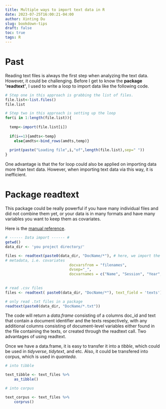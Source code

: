 ```yaml
---
title: Multiple ways to import text data in R
date: 2023-07-25T16:00:21-04:00
author: Xinting Du
slug: bookdown-tips
draft: false
toc: true
tags: R
---
```



# Past
Reading text files is always the first step when analyzing the text data. However, it could be challenging. Before I get to know the **package 'readtext'**, I used to write a loop to import data like the following code.


```r
# Step one in this approach is grabbing the list of files. 
file.list<-list.files()
file.list

# Step two in this approach is setting up the loop
for(i in 1:length(file.list)){
  
  temp<-import(file.list[i])
  
  if(i==1){amdts<-temp}
  	else{amdts<-bind_rows(amdts,temp)}
  
  print(paste("Loading file",i,"of",length(file.list),sep=" "))
}

```
One advantage is that the for loop could also be applied on importing data more than text data. However, when importing text data via this way, it is inefficient.



# Package readtext

This package could be really powerful if you have many individual files and did not combine them yet, or your data is in many formats and have many variables you want to keep them as covariates.

Here is the [manual reference](https://cran.r-project.org/web/packages/readtext/readtext.pdf).


```r
# ------ Data import ------ #
getwd()
data_dir <- 'you project directory/' 

files <- readtext(paste0(data_dir, "DocName/*"), # here, we import the raw files, drawing document metadata from the file names
# metadata, i.e. covariates
                             docvarsfrom = "filenames", 
                             dvsep="_", 
                             docvarnames = c("Name", "Session", "Year", "Actor", "Speech"))
                             
                             
# read .csv files
files <- readtext( paste0(data_dir, "DocName/*"), text_field = 'texts')                

# only read .txt files in a package
readtext(paste0(data_dir, "DocName/*.txt"))                          

```
The code will return a *data.frame* consisting of a columns doc_id and text that contain a document identifier and the texts respectively, with any additional columns consisting of document-level variables either found in the file containing the texts, or created through the readtext call.
Two advantages of using readtext. 

Once we have a data.frame, it is easy to transfer it into a *tibble*, which could be used in *tidyverse*, *tidytext*, and etc. 
Also, it could be transfered into corpus, which is used in *quanteda*.

```r
# into tibble

text_tibble <- text_files %>% 
	as_tibble()

# into corpus

text_corpus <- text_files %>%
	corprus()
```


